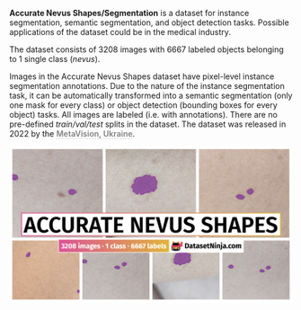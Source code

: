 **Accurate Nevus Shapes/Segmentation** is a dataset for instance segmentation, semantic segmentation, and object detection tasks. Possible applications of the dataset could be in the medical industry. 

The dataset consists of 3208 images with 6667 labeled objects belonging to 1 single class (*nevus*).

Images in the Accurate Nevus Shapes dataset have pixel-level instance segmentation annotations. Due to the nature of the instance segmentation task, it can be automatically transformed into a semantic segmentation (only one mask for every class) or object detection (bounding boxes for every object) tasks. All images are labeled (i.e. with annotations). There are no pre-defined <i>train/val/test</i> splits in the dataset. The dataset was released in 2022 by the <span style="font-weight: 600; color: grey; border-bottom: 1px dashed #d3d3d3;">MetaVision, Ukraine</span>.

<img src="https://github.com/dataset-ninja/accurate-nevus-shapes/raw/main/visualizations/poster.png">

